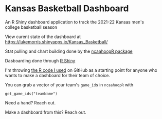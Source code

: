 # Kansas Basketball Dashboard
An R Shiny dashboard application to track the 2021-22 Kansas men's college basketball season

View curent state of the dashboard at https://lukemorris.shinyapps.io/Kansas_Basketball/

Stat pulling and chart building done by the [ncaahoopR package](https://github.com/lbenz730/ncaahoopR)

Dasboarding done through [R Shiny](https://shiny.rstudio.com/)

I'm throwing [the R code I used](https://github.com/morrisLuke/kansas_basketball_dashboard/blob/master/kubball_public.R) on GitHub as a starting point for anyone who wants to make a dashboard for their team of choice. 

You can grab a vector of your team's `game_id`s in `ncaahoopR` with

```
get_game_ids("teamName")
```

Need a hand? Reach out.

Make a dashboard from this? Reach out.
